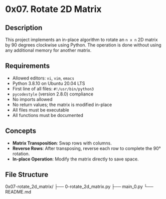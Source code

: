 # 0x07. Rotate 2D Matrix

## Description
This project implements an in-place algorithm to rotate an `n x n` 2D matrix by 90 degrees clockwise using Python. The operation is done without using any additional memory for another matrix.

## Requirements
- Allowed editors: `vi`, `vim`, `emacs`
- Python 3.8.10 on Ubuntu 20.04 LTS
- First line of all files: `#!/usr/bin/python3`
- `pycodestyle` (version 2.8.0) compliance
- No imports allowed
- No return values; the matrix is modified in-place
- All files must be executable
- All functions must be documented

## Concepts
- **Matrix Transposition**: Swap rows with columns.
- **Reverse Rows**: After transposing, reverse each row to complete the 90° rotation.
- **In-place Operation**: Modify the matrix directly to save space.

## File Structure

0x07-rotate_2d_matrix/
├── 0-rotate_2d_matrix.py
├── main_0.py
└── README.md